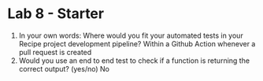 # Lab 8 - Starter
1) In your own words: Where would you fit your automated tests in your Recipe project development pipeline?
   Within a Github Action whenever a pull request is created
2) Would you use an end to end test to check if a function is returning the correct output? (yes/no)
    No
